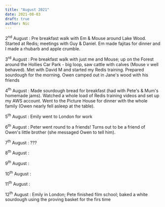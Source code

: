 ```yaml
---
title: "August 2021"
date: 2021-08-03
draft: true
author: Nic 
---
```


2<sup>nd</sup> August
: Pre breakfast walk with Em & Mouse around Lake Wood. Started at Redis; meetings with Guy & Daniel. Em made fajitas for dinner and I made a rhubarb and apple crumble. 

3<sup>rd</sup> August
: Pre breakfast walk with just me and Mouse; up on the Forest around the Hollies Car Park - big loop, saw cattle with calves (Mouse v well behaved). Met with David M and started my Redis training. Prepared sourdough for the morning. Owen camped out in Jane's wood with his friends

4<sup>th</sup> August
: Made sourdough bread for breakfast (had with Pete's & Mum's homemade jams). Watched a whole load of Redis training videos and set up my AWS account. Went to the Picture House for dinner with the whole family (Owen nearly fell asleep at the table).

5<sup>th</sup> August
: Emily went to London for work


6<sup>th</sup> August
: Peter went round to a friends! Turns out to be a friend of Owen's little brother (she messaged Owen to tell him). 

7<sup>th</sup> August
: ???

8<sup>th</sup> August
:

9<sup>th</sup> August
:

10<sup>th</sup> August
:

11<sup>th</sup> August
:

12<sup>th</sup> August
: Emily in London; Pete finished film school; baked a white sourdough using the proving basket for the firs time

